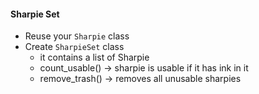 #### Sharpie Set
- Reuse your `Sharpie` class
- Create `SharpieSet` class
  - it contains a list of Sharpie
  - count_usable() -> sharpie is usable if it has ink in it
  - remove_trash() -> removes all unusable sharpies
